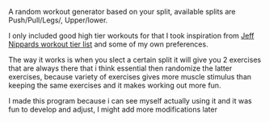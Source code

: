 A random workout generator based on your split, available splits are Push/Pull/Legs/, Upper/lower.


I only included good high tier workouts for that I took inspiration from [Jeff Nippards workout tier list](https://www.youtube.com/watch?v=3ryh7PNhz3E&list=PLp4G6oBUcv8w8ujRtP5BtvJe8PXBwiTdl) and some of my own preferences.

The way it works is when you slect a certain split it will give you 2 exercises that are always there that i think essential then randomize the latter exercises,
because variety of exercises gives more muscle stimulus than keeping the same exercises and it makes working out more fun. 

I made this program because i can see myself actually using it and it was fun to develop and adjust, I might add more modifications later
